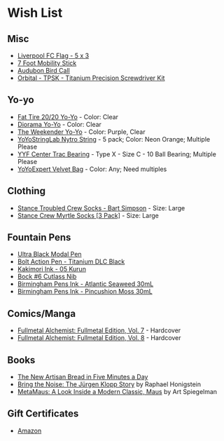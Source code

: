 # Wish List

## Misc

* [Liverpool FC Flag - 5 x 3](https://www.amazon.com/dp/B07D9T2WWW/)
* [7 Foot Mobility Stick](https://stickmobility.com/collections/mobility-sticks/products/individual-sticks?variant=37269665808552)
* [Audubon Bird Call](https://www.amazon.com/dp/B005L8Y4JY/)
* [Orbital - TPSK - Titanium Precision Screwdriver Kit](https://countycomm.com/collections/tools/products/orbital-tpsk-titanium-precision-screwdriver-kit)

## Yo-yo

* [Fat Tire 20/20 Yo-Yo](https://shop.yoyoexpert.com/collections/one-drop-yoyos/products/fat-tire-20-20-yoyo-by-one-drop-yoyos?variant=43090787500222) - Color: Clear
* [Diorama Yo-Yo](https://shop.yoyoexpert.com/collections/one-drop-yoyos/products/diorama-yoyo-by-one-drop?variant=43156779827390) - Color: Clear
* [The Weekender Yo-Yo](https://doctorpopular.com/shop/the-weekender-yo-yo/) - Color: Purple, Clear
* [YoYoStringLab Nytro String](https://shop.yoyoexpert.com/collections/yo-yo-string/products/nytro-string-by-yoyostringlabs) - 5 pack; Color: Neon Orange; Multiple Please
* [YYF Center Trac Bearing](https://shop.yoyoexpert.com/collections/yo-yo-bearings/products/center-trac-yoyo-bearing?variant=19201959364) - Type X - Size C - 10 Ball Bearing; Multiple Please
* [YoYoExpert Velvet Bag](https://shop.yoyoexpert.com/collections/bags-cases/products/yoyoexpert-yoyo-velvet-bag) - Color: Any; Need multiples

## Clothing

* [Stance Troubled Crew Socks - Bart Simpson](https://www.amazon.com/dp/B0B5T77CN1/) - Size: Large
* [Stance Crew Myrtle Socks [3 Pack]](https://www.amazon.com/dp/B08R2MRGBL/) - Size: Large

## Fountain Pens

* [Ultra Black Modal Pen](https://karaskustoms.com/product/ultra-black-modal/)
* [Bolt Action Pen - Titanium DLC Black](https://bigidesign.com/collections/pens/products/bolt-action-pen)
* [Kakimori Ink - 05 Kurun](https://endlesspens.com/products/kakimori-ink-bottle-35-ml-pigment-ink-standard-cap?variant=42673260134576)
* [Bock #6 Cutlass Nib](https://allinthenib.com/products/bock-6-cutlass)
* [Birmingham Pens Ink - Atlantic Seaweed 30mL](https://www.birminghampens.com/collections/everlasting-ink/products/atlantic-seaweed)
* [Birmingham Pens Ink - Pincushion Moss 30mL](https://www.birminghampens.com/collections/everlasting-ink/products/pincushion-moss)

## Comics/Manga

* [Fullmetal Alchemist: Fullmetal Edition, Vol. 7](https://www.amazon.com/dp/1421599899/) - Hardcover
* [Fullmetal Alchemist: Fullmetal Edition, Vol. 8](https://www.amazon.com/Fullmetal-Alchemist-Vol-Hiromu-Arakawa/dp/197470047X/) - Hardcover

## Books

* [The New Artisan Bread in Five Minutes a Day](https://www.amazon.com/dp/1250018285/)
* [Bring the Noise: The Jürgen Klopp Story](https://www.amazon.com/Bring-Noise-J%C3%BCrgen-Klopp-Story/dp/1568589573/) by Raphael Honigstein
* [MetaMaus: A Look Inside a Modern Classic, Maus](http://a.co/9fPPbio) by Art Spiegelman

## Gift Certificates

* [Amazon](http://www.amazon.com/gp/product/B00067L6TQ/ref=topnav_giftcert_gw)
